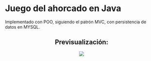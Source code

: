 # Juego del ahorcado en Java

Implementado con POO, siguiendo el patrón MVC, con persistencia de datos en MYSQL.

<h2 align="center">Previsualización:</h2>

<p align="center">
  <img src="https://github.com/Abel-ADE/1-DAW-Ahorcado/assets/71591899/efbd5d0f-b875-4e02-8319-51bb160f4053">
</p>
